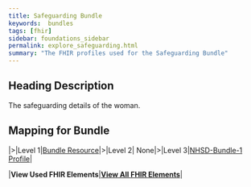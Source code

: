 ```yaml
---
title: Safeguarding Bundle
keywords:  bundles
tags: [fhir]
sidebar: foundations_sidebar
permalink: explore_safeguarding.html
summary: "The FHIR profiles used for the Safeguarding Bundle"
---
```


## Heading Description ##
The safeguarding details of the woman.

## Mapping for Bundle ##

|>|Level 1|[Bundle Resource](http://hl7.org/fhir/stu3/bundle.html)|>|Level 2| None|>|Level 3|[NHSD-Bundle-1 Profile](http://xxx)|


|**View Used FHIR Elements**|**[View All FHIR Elements](explore_safeguarding_all.html#mapping-for-bundle)**|

